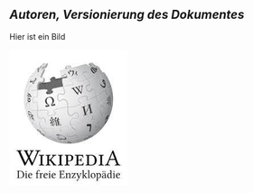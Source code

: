 *Autoren, Versionierung des Dokumentes*
------------------------------------------------

Hier ist ein Bild 

<img src="M306.jpg"> 
